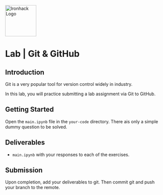 <img src="https://bit.ly/2VnXWr2" alt="Ironhack Logo" width="100"/>

# Lab | Git & GitHub

## Introduction

Git is a very popular tool for version control widely in industry.

In this lab, you will practice submitting a lab assignment via Git to GitHub.

## Getting Started

Open the `main.ipynb` file in the `your-code` directory. There ais only a simple dummy question to be solved.

## Deliverables

- `main.ipynb` with your responses to each of the exercises.

## Submission

Upon completion, add your deliverables to git. Then commit git and push your branch to the remote.
